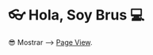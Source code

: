 # 👓 Hola, Soy Brus 💻

😎 Mostrar --> <a href="https://brusespinal.github.io/Animated-text-HTML-CSS/" target="_blank" >Page View</a>.
